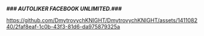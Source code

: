 ***### AUTOLIKER FACEBOOK UNLIMITED.###***

https://github.com/DmytrovychKNIGHT/DmytrovychKNIGHT/assets/141108240/2faf8eaf-1c0b-43f3-81d6-da975879325a

